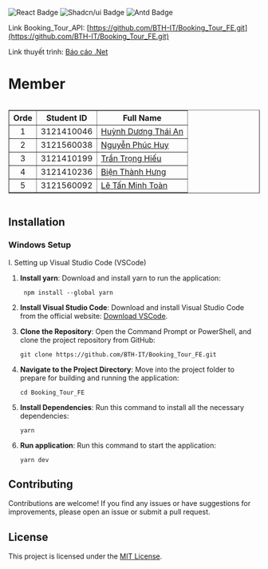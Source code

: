 <img alt="React Badge" src="https://img.shields.io/badge/React-18.2.0-blue"> <img alt="Shadcn/ui Badge" src="https://img.shields.io/badge/Shadcn--ui-0.9.1-blue"> <img alt="Antd Badge" src="https://img.shields.io/badge/antd-5.9.2-blue">

Link Booking_Tour_API: [https://github.com/BTH-IT/Booking_Tour_FE.git](https://github.com/BTH-IT/Booking_Tour_FE.git)

Link thuyết trình: [Báo cáo .Net](https://www.canva.com/design/DAGXLw-JdZk/wPuk0vujq8fvU64592dFoQ/edit?utm_content=DAGXLw-JdZk&utm_campaign=designshare&utm_medium=link2&utm_source=sharebutton)


# Member
<div style="display: flex; justify-content: center;">
    <table border="1">
        <thead>
            <tr>
                <th style="text-align: center;">Orde</th>
                <th style="text-align: center;">Student ID</th>
                <th style="text-align: center;">Full Name</th>
            </tr>
        </thead>
        <tbody>
            <tr>
                <td style="text-align: center;">1</td>
                <td style="text-align: center;">3121410046</td>
                <td><a href="https://an-hdt.github.io/AnHDT_portfolio/">Huỳnh Dương Thái An</a></td>
            </tr>
            <tr>
                <td style="text-align: center;">2</td>
                <td style="text-align: center;">3121560038</td>
                <td><a href="https://huy31203.github.io/Portfolio-Webpage/">Nguyễn Phúc Huy</a></td>
            </tr>
            <tr>
                <td style="text-align: center;">3</td>
                <td style="text-align: center;">3121410199</td>
                <td><a href="#">Trần Trọng Hiếu</a></td>
            </tr>
            <tr>
                <td style="text-align: center;">4</td>
                <td style="text-align: center;">3121410236</td>
                <td><a href="https://bth-it.github.io/BTH-portfolio/">Biện Thành Hưng</a></td>
            </tr>
            <tr>
                <td style="text-align: center;">5</td>
                <td style="text-align: center;">3121560092</td>
                <td><a href="https://leton25.github.io/portfolio/">Lê Tấn Minh Toàn</a></td>
            </tr>
        </tbody>
    </table>   
</div>

## Installation

### Windows Setup
I. Setting up Visual Studio Code (VSCode)
1. **Install yarn**:
   Download and install yarn to run the application:
   ```shell
    npm install --global yarn
    ```
3. **Install Visual Studio Code**:
   Download and install Visual Studio Code from the official website:
   [Download VSCode](https://code.visualstudio.com/).
4. **Clone the Repository**:
    Open the Command Prompt or PowerShell, and clone the project repository from GitHub:
    ```shell
    git clone https://github.com/BTH-IT/Booking_Tour_FE.git
    ```

5. **Navigate to the Project Directory**:
    Move into the project folder to prepare for building and running the application:
    ```shell
    cd Booking_Tour_FE
    ```

6. **Install Dependencies**:
     Run this command to install all the necessary dependencies:
     ```shell
     yarn
     ```
7. **Run application**:
   Run this command to start the application:
   ```shell
   yarn dev
   ```
## Contributing
Contributions are welcome! If you find any issues or have suggestions for improvements, please open an issue or submit a pull request.

## License
This project is licensed under the [MIT License](LICENSE).
